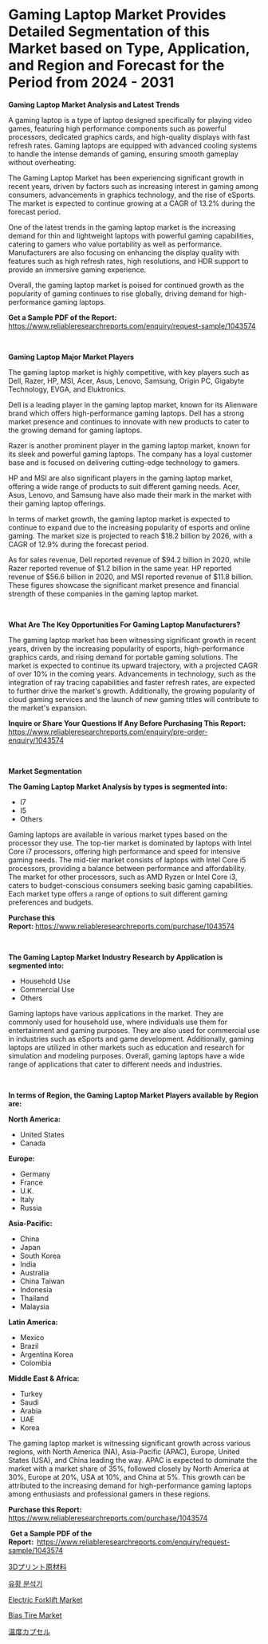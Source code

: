 <p><h1>Gaming Laptop Market Provides Detailed Segmentation of this Market based on Type, Application, and Region and Forecast for the Period from 2024 - 2031</h1></p><p><strong>Gaming Laptop Market Analysis and Latest Trends</strong></p>
<p><p>A gaming laptop is a type of laptop designed specifically for playing video games, featuring high performance components such as powerful processors, dedicated graphics cards, and high-quality displays with fast refresh rates. Gaming laptops are equipped with advanced cooling systems to handle the intense demands of gaming, ensuring smooth gameplay without overheating.</p><p>The Gaming Laptop Market has been experiencing significant growth in recent years, driven by factors such as increasing interest in gaming among consumers, advancements in graphics technology, and the rise of eSports. The market is expected to continue growing at a CAGR of 13.2% during the forecast period. </p><p>One of the latest trends in the gaming laptop market is the increasing demand for thin and lightweight laptops with powerful gaming capabilities, catering to gamers who value portability as well as performance. Manufacturers are also focusing on enhancing the display quality with features such as high refresh rates, high resolutions, and HDR support to provide an immersive gaming experience.</p><p>Overall, the gaming laptop market is poised for continued growth as the popularity of gaming continues to rise globally, driving demand for high-performance gaming laptops.</p></p>
<p><strong>Get a Sample PDF of the Report:&nbsp;</strong> <a href="https://www.reliableresearchreports.com/enquiry/request-sample/1043574">https://www.reliableresearchreports.com/enquiry/request-sample/1043574</a></p>
<p>&nbsp;</p>
<p><strong>Gaming Laptop Major Market Players</strong></p>
<p><p>The gaming laptop market is highly competitive, with key players such as Dell, Razer, HP, MSI, Acer, Asus, Lenovo, Samsung, Origin PC, Gigabyte Technology, EVGA, and Eluktronics. </p><p>Dell is a leading player in the gaming laptop market, known for its Alienware brand which offers high-performance gaming laptops. Dell has a strong market presence and continues to innovate with new products to cater to the growing demand for gaming laptops.</p><p>Razer is another prominent player in the gaming laptop market, known for its sleek and powerful gaming laptops. The company has a loyal customer base and is focused on delivering cutting-edge technology to gamers.</p><p>HP and MSI are also significant players in the gaming laptop market, offering a wide range of products to suit different gaming needs. Acer, Asus, Lenovo, and Samsung have also made their mark in the market with their gaming laptop offerings.</p><p>In terms of market growth, the gaming laptop market is expected to continue to expand due to the increasing popularity of esports and online gaming. The market size is projected to reach $18.2 billion by 2026, with a CAGR of 12.9% during the forecast period.</p><p>As for sales revenue, Dell reported revenue of $94.2 billion in 2020, while Razer reported revenue of $1.2 billion in the same year. HP reported revenue of $56.6 billion in 2020, and MSI reported revenue of $11.8 billion. These figures showcase the significant market presence and financial strength of these companies in the gaming laptop market.</p></p>
<p>&nbsp;</p>
<p><strong>What Are The Key Opportunities For Gaming Laptop Manufacturers?</strong></p>
<p><p>The gaming laptop market has been witnessing significant growth in recent years, driven by the increasing popularity of esports, high-performance graphics cards, and rising demand for portable gaming solutions. The market is expected to continue its upward trajectory, with a projected CAGR of over 10% in the coming years. Advancements in technology, such as the integration of ray tracing capabilities and faster refresh rates, are expected to further drive the market's growth. Additionally, the growing popularity of cloud gaming services and the launch of new gaming titles will contribute to the market's expansion.</p></p>
<p><strong>Inquire or Share Your Questions If Any Before Purchasing This Report:</strong> <a href="https://www.reliableresearchreports.com/enquiry/pre-order-enquiry/1043574">https://www.reliableresearchreports.com/enquiry/pre-order-enquiry/1043574</a></p>
<p>&nbsp;</p>
<p><strong>Market Segmentation</strong></p>
<p><strong>The Gaming Laptop Market Analysis by types is segmented into:</strong></p>
<p><ul><li>I7</li><li>I5</li><li>Others</li></ul></p>
<p><p>Gaming laptops are available in various market types based on the processor they use. The top-tier market is dominated by laptops with Intel Core i7 processors, offering high performance and speed for intensive gaming needs. The mid-tier market consists of laptops with Intel Core i5 processors, providing a balance between performance and affordability. The market for other processors, such as AMD Ryzen or Intel Core i3, caters to budget-conscious consumers seeking basic gaming capabilities. Each market type offers a range of options to suit different gaming preferences and budgets.</p></p>
<p><strong>Purchase this Report:&nbsp;</strong><a href="https://www.reliableresearchreports.com/purchase/1043574">https://www.reliableresearchreports.com/purchase/1043574</a></p>
<p>&nbsp;</p>
<p><strong>The Gaming Laptop Market Industry Research by Application is segmented into:</strong></p>
<p><ul><li>Household Use</li><li>Commercial Use</li><li>Others</li></ul></p>
<p><p>Gaming laptops have various applications in the market. They are commonly used for household use, where individuals use them for entertainment and gaming purposes. They are also used for commercial use in industries such as eSports and game development. Additionally, gaming laptops are utilized in other markets such as education and research for simulation and modeling purposes. Overall, gaming laptops have a wide range of applications that cater to different needs and industries.</p></p>
<p>&nbsp;</p>
<p><strong>In terms of Region, the Gaming Laptop Market Players available by Region are:</strong></p>
<p>
    <p> <strong> North America: </strong>
        <ul>
            <li>United States</li>
            <li>Canada</li>
        </ul>
        </p> 
    <p> <strong> Europe: </strong>
        <ul>
            <li>Germany</li>
            <li>France</li>
            <li>U.K.</li>
            <li>Italy</li>
            <li>Russia</li>
        </ul>
        </p> 
    <p> <strong> Asia-Pacific: </strong>
        <ul>
            <li>China</li>
            <li>Japan</li>
            <li>South Korea</li>
            <li>India</li>
            <li>Australia</li>
            <li>China Taiwan</li>
            <li>Indonesia</li>
            <li>Thailand</li>
            <li>Malaysia</li>
        </ul>
        </p> 
    <p> <strong> Latin America: </strong>
        <ul>
            <li>Mexico</li>
            <li>Brazil</li>
            <li>Argentina Korea</li>
            <li>Colombia</li>
        </ul>
        </p> 
    <p> <strong> Middle East & Africa: </strong>
        <ul>
            <li>Turkey</li>
            <li>Saudi</li>
            <li>Arabia</li>
            <li>UAE</li>
            <li>Korea</li>
        </ul>
    </p>
    </p>
<p><p>The gaming laptop market is witnessing significant growth across various regions, with North America (NA), Asia-Pacific (APAC), Europe, United States (USA), and China leading the way. APAC is expected to dominate the market with a market share of 35%, followed closely by North America at 30%, Europe at 20%, USA at 10%, and China at 5%. This growth can be attributed to the increasing demand for high-performance gaming laptops among enthusiasts and professional gamers in these regions.</p></p>
<p><strong>Purchase this Report: </strong><a href="https://www.reliableresearchreports.com/purchase/1043574">https://www.reliableresearchreports.com/purchase/1043574</a></p>
<p>&nbsp;<strong>Get a Sample PDF of the Report:&nbsp;&nbsp;</strong><a href="https://www.reliableresearchreports.com/enquiry/request-sample/1043574">https://www.reliableresearchreports.com/enquiry/request-sample/1043574</a></p>
<p><strong></strong></p>
<p><p><a href="https://github.com/joaejkdzgyljvo6/Market-Research-Report-List-1/blob/main/15626129303.md">3Dプリント原材料</a></p><p><a href="https://medium.com/@aidenreinger/%ED%99%A9-%EB%B6%84%EC%84%9D%EA%B8%B0-%EC%8B%9C%EC%9E%A5-%EA%B7%9C%EB%AA%A8-cagr-%ED%8A%B8%EB%A0%8C%EB%93%9C-2024-2030-dcbe4c5bff5d">유황 분석기</a></p><p><a href="https://issuu.com/reportprime-2/docs/electric-forklift-market-size-2030.pptx">Electric Forklift Market</a></p><p><a href="https://issuu.com/reportprime-2/docs/bias-tire-market-size-2030.pptx">Bias Tire Market</a></p><p><a href="https://github.com/NashBeahan2023/Market-Research-Report-List-1/blob/main/13261819304.md">温度カプセル</a></p></p>